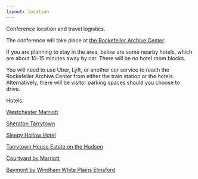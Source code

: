 ```yaml
---
layout: location
---
```


Conference location and travel logistics.

The conference will take place at [the Rockefeller Archive Center](https://rockarch.org). 

If you are planning to stay in the area, below are some nearby hotels, which are about 10-15 minutes away by car. There will be no hotel room blocks. 

You will need to use Uber, Lyft, or another car service to reach the Rockefeller Archive Center from either the train station or the hotels. Alternatively, there will be visitor parking spaces should you choose to drive. 

Hotels:

[Westchester Marriott](https://www.marriott.com/en-us/hotels/nycwe-westchester-marriott/rooms/)

[Sheraton Tarrytown](https://www.marriott.com/en-us/hotels/hpnsi-sheraton-tarrytown-hotel/overview/)

[Sleepy Hollow Hotel](https://sleepyhollowhotelny.com/)

[Tarrytown House Estate on the Hudson](https://www.tarrytownhouseestate.com/)

[Courtyard by Marriott](https://www.marriott.com/en-us/hotels/hpngr-courtyard-tarrytown-westchester-county/overview/)

[Baymont by Windham White Plains Elmsford](https://www.wyndhamhotels.com/baymont/elmsford-new-york/baymont-white-plains-elmsford/overview)